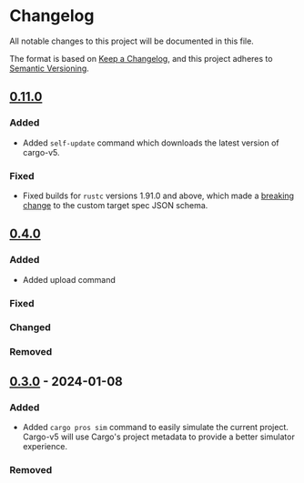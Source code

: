 # Changelog

All notable changes to this project will be documented in this file.

The format is based on [Keep a Changelog](https://keepachangelog.com/en/1.0.0/),
and this project adheres to [Semantic Versioning](https://semver.org/spec/v2.0.0.html).

<!--
Before releasing:

- change versions in Cargo.toml
- change Unreleased to the version number
- create new Unreleased section
- update links at the end of the document
-->

## [0.11.0]

### Added

- Added `self-update` command which downloads the latest version of cargo-v5.

### Fixed

- Fixed builds for `rustc` versions 1.91.0 and above, which made a [breaking change](https://github.com/rust-lang/rust/pull/144443) to the custom target spec JSON schema.

## [0.4.0]

### Added

- Added upload command

### Fixed

### Changed

### Removed

## [0.3.0] - 2024-01-08

### Added

- Added `cargo pros sim` command to easily simulate the current project. Cargo-v5 will use Cargo's project metadata to provide a better simulator experience.

### Removed

[0.11.0]: https://github.com/pros-rs/vexide/compare/v0.4.0..main
[0.4.0]: https://github.com/pros-rs/vexide/compare/v0.3.0..v0.4.0
[0.3.0]: https://github.com/pros-rs/vexide/releases/tag/v0.3.0
